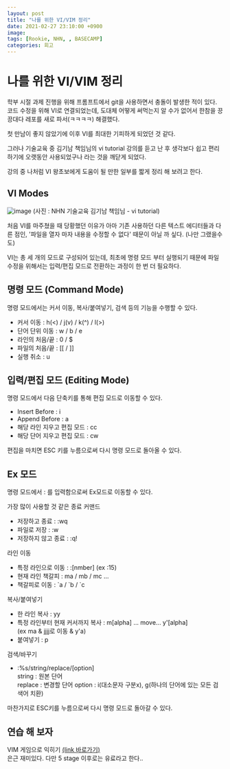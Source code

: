 ```yaml
---
layout: post
title: "나를 위한 VI/VIM 정리"
date: 2021-02-27 23:10:00 +0900
image: 
tags: [Rookie, NHN, , BASECAMP]
categories: 회고
---
```

# 나를 위한 VI/VIM 정리
 학부 시절 과제 진행을 위해 프롬프트에서 git을 사용하면서 충돌이 발생한 적이 있다. 코드 수정을 위해 VI로 연결되었는데, 도대체 어떻게 써먹는지 알 수가 없어서 한참을 끙끙대다 레포를 새로 파서(ㅋㅋㅋㅋ) 해결했다.

 첫 만남이 좋지 않았기에 이후 VI를 최대한 기피하게 되었던 것 같다.

 그러나 기술교육 중 김기남 책임님의 vi tutorial 강의를 듣고 난 후 생각보다 쉽고 편리하기에 오랫동안 사용되었구나 라는 것을 깨닫게 되었다.

 강의 중 나처럼 VI 왕초보에게 도움이 될 만한 일부를 짧게 정리 해 보려고 한다.

## VI Modes

![image](https://user-images.githubusercontent.com/43030541/107143319-ca3dbb00-6977-11eb-939f-f50d5bde1754.png)
(사진 : NHN 기술교육 김기남 책임님 - vi tutorial)  


 처음 VI를 마주쳤을 때 당황했던 이유가 아마 기존 사용하던 다른 텍스트 에디터들과 다른 점인, '파일을 열자 마자 내용을 수정할 수 없다' 때문이 아닐 까 싶다. (나만 그랬을수도)  

 VI는 총 세 개의 모드로 구성되어 있는데, 최초에 명령 모드 부터 실행되기 때문에 파일 수정을 위해서는 입력/편집 모드로 전환하는 과정이 한 번 더 필요하다.

## 명령 모드 (Command Mode)  
 명령 모드에서는 커서 이동, 복사/붙여넣기, 검색 등의 기능을 수행할 수 있다.
 - 커서 이동 : h(<) / j(v) / k(^) / l(>)
 - 단어 단위 이동 : w / b / e
 - 라인의 처음/끝 : 0 / $
 - 파일의 처음/끝 : [[ / ]]
 - 실행 취소 : u

## 입력/편집 모드 (Editing Mode)
 명령 모드에서 다음 단축키를 통해 편집 모드로 이동할 수 있다.
 - Insert Before : i
 - Append Before : a
 - 해당 라인 지우고 편집 모드 : cc
 - 해당 단어 지우고 편집 모드 : cw

편집을 마치면 ESC 키를 누름으로써 다시 명령 모드로 돌아올 수 있다.

## Ex 모드
 명령 모드에서 : 를 입력함으로써 Ex모드로 이동할 수 있다.

 가장 많이 사용할 것 같은 종료 커맨드
  - 저장하고 종료 : :wq
  - 파일로 저장 : :w
  - 저장하지 않고 종료 : :q!

라인 이동
  - 특정 라인으로 이동 : :[nmber]  (ex :15)
  - 현재 라인 책갈피 : ma / mb / mc ...
  - 책갈피로 이동 : \`a / \`b / \`c

복사/붙여넣기
  - 한 라인 복사 : yy
  - 특정 라인부터 현재 커서까지 복사 : m[alpha] ... move... y'[alpha]  
    (ex ma & jjjj로 이동 & y'a)
  - 붙여넣기 : p

검색/바꾸기
 - :%s/string/replace/[option]  
    string : 원본 단어  
    replace : 변경할 단어
    option : i(대소문자 구분x), g(하나의 단어에 있는 모든 검색어 치환)

마찬가지로 ESC키를 누름으로써 다시 명령 모드로 돌아갈 수 있다.

## 연습 해 보자
VIM 게임으로 익히기 [(link 바로가기)](https://vim-adventures.com/)  
은근 재미있다. 다만 5 stage 이후로는 유료라고 한다..